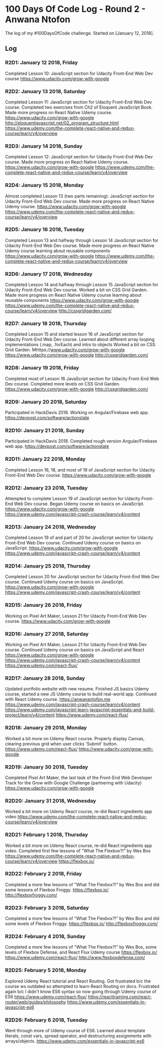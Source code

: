# 100 Days Of Code Log - Round 2 - Anwana Ntofon

The log of my #100DaysOfCode challenge. Started on [January 12, 2018].

## Log

### R2D1: January 12 2018, Friday
Completed Lesson 10: JavaScript section for Udacity Front-End Web Dev course https://www.udacity.com/grow-with-google

### R2D2: January 13 2018, Saturday
Completed Lesson 11: JavaScript section for Udacity Front-End Web Dev course. Completed two exercises from Ch2 of Eloquent JavaScript Book. Made more progress on React Native Udemy course. https://www.udacity.com/grow-with-google
http://eloquentjavascript.net/02_program_structure.html
https://www.udemy.com/the-complete-react-native-and-redux-course/learn/v4/overview

### R2D3: January 14 2018, Sunday
Completed Lesson 12: JavaScript section for Udacity Front-End Web Dev course. Made more progress on React Native Udemy course. https://www.udacity.com/grow-with-google
https://www.udemy.com/the-complete-react-native-and-redux-course/learn/v4/overview

### R2D4: January 15 2018, Monday
Almost completed Lesson 13 (two parts remaining): JavaScript section for Udacity Front-End Web Dev course. Made more progress on React Native Udemy course. https://www.udacity.com/grow-with-google
https://www.udemy.com/the-complete-react-native-and-redux-course/learn/v4/overview


### R2D5: January 16 2018, Tuesday
Completed Lesson 13 and halfway through Lesson 14 JavaScript section for Udacity Front-End Web Dev course. Made more progress on React Native Udemy course learning about reusable components https://www.udacity.com/grow-with-google
https://www.udemy.com/the-complete-react-native-and-redux-course/learn/v4/overview


### R2D6: January 17 2018, Wednesday
Completed Lesson 14 and halfway through Lesson 15 JavaScript section for Udacity Front-End Web Dev course. Worked a bit on CSS Grid Garden. Made more progress on React Native Udemy course learning about reusable components https://www.udacity.com/grow-with-google
https://www.udemy.com/the-complete-react-native-and-redux-course/learn/v4/overview
http://cssgridgarden.com/


### R2D7: January 18 2018, Thursday
Completed Lesson 15 and started lesson 16 of JavaScript section for Udacity Front-End Web Dev course. Learned about different array looping implementations (.map, .forEach) and intro to objects Worked a bit on CSS Grid Garden. Mhttps://www.udacity.com/grow-with-google
https://www.udacity.com/grow-with-google
http://cssgridgarden.com/


### R2D8: January 19 2018, Friday
Completed most of Lesson 16 JavaScript section for Udacity Front-End Web Dev course. Completed more levels on CSS Grid Garden.
https://www.udacity.com/grow-with-google
http://cssgridgarden.com/


### R2D9: January 20 2018, Saturday
Participated in HackDavis 2018. Working on Angular/Firebase web app.
https://devpost.com/software/actionstate


### R2D10: January 21 2018, Sunday
Participated in HackDavis 2018. Completed rough version Angular/Firebase web app.
https://devpost.com/software/actionstate


### R2D11: January 22 2018, Monday
Completed Lesson 16, 18, and most of 19 of JavaScript section for Udacity Front-End Web Dev course.
https://www.udacity.com/grow-with-google


### R2D12: January 23 2018, Tuesday
Attempted to complete Lesson 19 of JavaScript section for Udacity Front-End Web Dev course. Began Udemy course on basics on JavaScript.
https://www.udacity.com/grow-with-google
https://www.udemy.com/javascript-crash-course/learn/v4/content


### R2D13: January 24 2018, Wednesday
Completed Lesson 19 of and part of 20 for JavaScript section for Udacity Front-End Web Dev course. Continued Udemy course on basics on JavaScript.
https://www.udacity.com/grow-with-google
https://www.udemy.com/javascript-crash-course/learn/v4/content


### R2D14: January 25 2018, Thursday
Completed Lesson 20 for JavaScript section for Udacity Front-End Web Dev course. Continued Udemy course on basics on JavaScript.
https://www.udacity.com/grow-with-google
https://www.udemy.com/javascript-crash-course/learn/v4/content


### R2D15: January 26 2018, Friday
Working on Pixel Art Maker, Lesson 21 for Udacity Front-End Web Dev course.
https://www.udacity.com/grow-with-google


### R2D16: January 27 2018, Saturday
Working on Pixel Art Maker, Lesson 21 for Udacity Front-End Web Dev course. Continued Udemy course on basics on JavaScript and React
https://www.udacity.com/grow-with-google
https://www.udemy.com/javascript-crash-course/learn/v4/content
https://www.udemy.com/react-flux/


### R2D17: January 28 2018, Sunday
Updated portfolio website with new resume. Finished JS basics Udemy course, started a new JS Udemy course to build real-world app. Continued with React Udemy course.
https://anwanantofon.me
https://www.udemy.com/javascript-crash-course/learn/v4/content
https://www.udemy.com/javascript-learn-javascript-essentials-and-build-project/learn/v4/content
https://www.udemy.com/react-flux/


### R2D18: January 29 2018, Monday
  Worked a bit more on Udemy React course. Properly display Canvas, clearing previous grid when user clicks 'Submit' button.
https://www.udemy.com/react-flux/
https://www.udacity.com/grow-with-google


### R2D19: January 30 2018, Tuesday
Completed Pixel Art Maker, the last task of the Front-End Web Developer Track for the Grow with Google Challenge (partnering with Udacity)
https://www.udacity.com/grow-with-google


### R2D20: January 31 2018, Wednesday
Worked a bit more on Udemy React course, re-did React ingredients app video
https://www.udemy.com/the-complete-react-native-and-redux-course/learn/v4/overview


### R2D21: February 1 2018, Thursday
Worked a bit more on Udemy React course, re-did React ingredients app video. Completed first few lessons of "What The Flexbox?!" by Wes Bos
https://www.udemy.com/the-complete-react-native-and-redux-course/learn/v4/overview
https://flexbox.io/


### R2D22: February 2 2018, Friday
Completed a more few lessons of "What The Flexbox?!" by Wes Bos and did some lessons of Flexbox Froggy.
https://flexbox.io/
http://flexboxfroggy.com/


### R2D23: February 3 2018, Saturday
Completed a more few lessons of "What The Flexbox?!" by Wes Bos and did some levels of Flexbox Froggy.
https://flexbox.io/
http://flexboxfroggy.com/


### R2D24: February 4 2018, Sunday
Completed a more few lessons of "What The Flexbox?!" by Wes Bos, some levels of Flexbox Defense, and React Flux Udemy course
https://flexbox.io/
https://www.udemy.com/react-flux/
http://www.flexboxdefense.com/


### R2D25: February 5 2018, Monday
Explored Udemy React tutorial and React Routing. Got frustrated b/c the course ws outdated so attempted to learn React Routing on docs. Frustrated again b/c I didn't know ES6 syntax so now going through Udemy course of ES6
https://www.udemy.com/react-flux/
https://reacttraining.com/react-router/web/guides/philosophy
https://www.udemy.com/essentials-in-javascript-es6


### R2D26: February 6 2018, Tuesday
Went through more of Udemy course of ES6. Learned about template literals, const vars, spread operator, and destructuring assignments with arrays/objects.
https://www.udemy.com/essentials-in-javascript-es6
